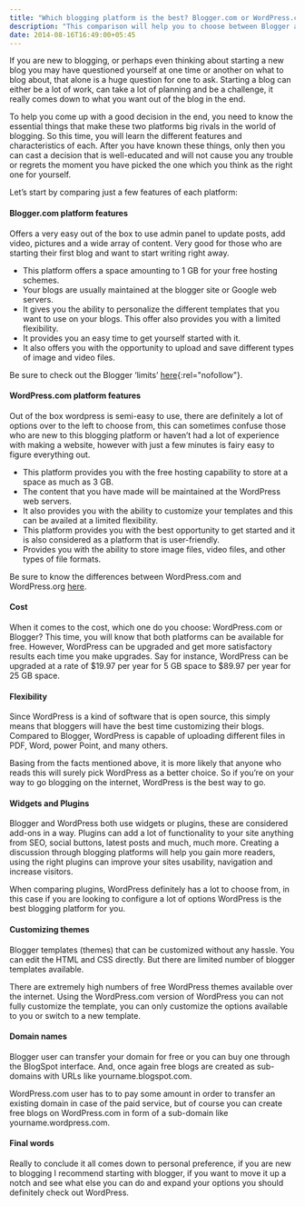 ```yaml
---
title: "Which blogging platform is the best? Blogger.com or WordPress.com?"
description: "This comparison will help you to choose between Blogger and WordPress.com to start blogging."
date: 2014-08-16T16:49:00+05:45
---
```


If you are new to blogging, or perhaps even thinking about starting a new blog you may have questioned yourself at one time or another on what to blog about, that alone is a huge question for one to ask. Starting a blog can either be a lot of work, can take a lot of planning and be a challenge, it really comes down to what you want out of the blog in the end.

To help you come up with a good decision in the end, you need to know the essential things that make these two platforms big rivals in the world of blogging. So this time, you will learn the different features and characteristics of each. After you have known these things, only then you can cast a decision that is well-educated and will not cause you any trouble or regrets the moment you have picked the one which you think as the right one for yourself.

Let’s start by comparing just a few features of each platform:

#### Blogger.com platform features

Offers a very easy out of the box to use admin panel to update posts, add video, pictures and a wide array of content. Very good for those who are starting their first blog and want to start writing right away.

- This platform offers a space amounting to 1 GB for your free hosting schemes.
- Your blogs are usually maintained at the blogger site or Google web servers.
- It gives you the ability to personalize the different templates that you want to use on your blogs. This offer also provides you with a limited flexibility.
- It provides you an easy time to get yourself started with it.
- It also offers you with the opportunity to upload and save different types of image and video files.

Be sure to check out the Blogger ‘limits’ [here](https://support.google.com/blogger/?hl=en){:rel="nofollow"}.

#### WordPress.com platform features

Out of the box wordpress is semi-easy to use, there are definitely a lot of options over to the left to choose from, this can sometimes confuse those who are new to this blogging platform or haven’t had a lot of experience with making a website, however with just a few minutes is fairy easy to figure everything out.

- This platform provides you with the free hosting capability to store at a space as much as 3 GB.
- The content that you have made will be maintained at the WordPress web servers.
- It also provides you with the ability to customize your templates and this can be availed at a limited flexibility.
- This platform provides you with the best opportunity to get started and it is also considered as a platform that is user-friendly.
- Provides you with the ability to store image files, video files, and other types of file formats.

Be sure to know the differences between WordPress.com and WordPress.org [here](/free-wordpress-dot-com-vs-self-hosted-wordpress-dot-org/).

#### Cost

When it comes to the cost, which one do you choose: WordPress.com or Blogger? This time, you will know that both platforms can be available for free. However, WordPress can be upgraded and get more satisfactory results each time you make upgrades. Say for instance, WordPress can be upgraded at a rate of $19.97 per year for 5 GB space to $89.97 per year for 25 GB space.

#### Flexibility

Since WordPress is a kind of software that is open source, this simply means that bloggers will have the best time customizing their blogs. Compared to Blogger, WordPress is capable of uploading different files in PDF, Word, power Point, and many others.

Basing from the facts mentioned above, it is more likely that anyone who reads this will surely pick WordPress as a better choice. So if you’re on your way to go blogging on the internet, WordPress is the best way to go.

#### Widgets and Plugins

Blogger and WordPress both use widgets or plugins, these are considered add-ons in a way. Plugins can add a lot of functionality to your site anything from SEO, social buttons, latest posts and much, much more. Creating a discussion through blogging platforms will help you gain more readers, using the right plugins can improve your sites usability, navigation and increase visitors.

When comparing plugins, WordPress definitely has a lot to choose from, in this case if you are looking to configure a lot of options WordPress is the best blogging platform for you.

#### Customizing themes

Blogger templates (themes) that can be customized without any hassle. You can edit the HTML and CSS directly. But there are limited number of blogger templates available.

There are extremely high numbers of free WordPress themes available over the internet. Using the WordPress.com version of WordPress you can not fully customize the template, you can only customize the options available to you or switch to a new template.

#### Domain names

Blogger user can transfer your domain for free or you can buy one through the BlogSpot interface. And, once again free blogs are created as sub-domains with URLs like yourname.blogspot.com.

WordPress.com user has to to pay some amount in order to transfer an existing domain in case of the paid service, but of course you can create free blogs on WordPress.com in form of a sub-domain like yourname.wordpress.com.

#### Final words

Really to conclude it all comes down to personal preference, if you are new to blogging I recommend starting with blogger, if you want to move it up a notch and see what else you can do and expand your options you should definitely check out WordPress.
